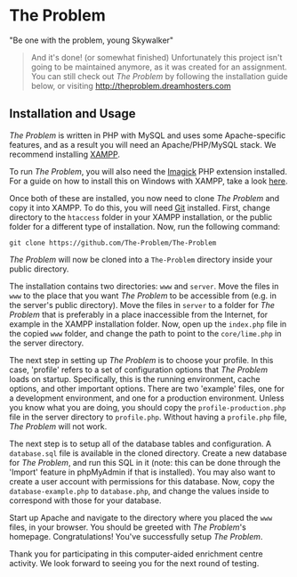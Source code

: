 # The Problem
"Be one with the problem, young Skywalker"

 > And it's done! (or somewhat finished)
 > Unfortunately this project isn't going to be maintained anymore, as it was created for an assignment.
 > You can still check out _The Problem_ by following the installation guide below, or visiting http://theproblem.dreamhosters.com

## Installation and Usage

_The Problem_ is written in PHP with MySQL and uses some Apache-specific features, and as a result you will need an Apache/PHP/MySQL stack. We recommend installing [XAMPP](https://www.apachefriends.org/index.html).

To run _The Problem_, you will also need the [Imagick](http://php.net/manual/en/book.imagick.php) PHP extension installed. For a guide on how to install this on Windows with XAMPP, take a look [here](http://stackoverflow.com/a/21084043/1629802).

Once both of these are installed, you now need to clone _The Problem_ and copy it into XAMPP. To do this, you will need [Git](https://git-scm.com/) installed. First, change directory to the `htaccess` folder in your XAMPP installation, or the public folder for a different type of installation. Now, run the following command:

```shell
git clone https://github.com/The-Problem/The-Problem
```

_The Problem_ will now be cloned into a `The-Problem` directory inside your public directory.

The installation contains two directories: `www` and `server`. Move the files in `www` to the place that you want _The Problem_ to be accessible from (e.g. in the server's public directory). Move the files in `server` to a folder for _The Problem_ that is preferably in a place inaccessible from the Internet, for example in the XAMPP installation folder. Now, open up the `index.php` file in the copied `www` folder, and change the path to point to the `core/lime.php` in the server directory.

The next step in setting up _The Problem_ is to choose your profile. In this case, 'profile' refers to a set of configuration options that _The Problem_ loads on startup. Specifically, this is the running environment, cache options, and other important options. There are two 'example' files, one for a development environment, and one for a production environment. Unless you know what you are doing, you should copy the `profile-production.php` file in the server directory to `profile.php`. Without having a `profile.php` file, _The Problem_ will not work.

The next step is to setup all of the database tables and configuration. A `database.sql` file is available in the cloned directory. Create a new database for _The Problem_, and run this SQL in it (note: this can be done through the 'Import' feature in phpMyAdmin if that is installed). You may also want to create a user account with permissions for this database. 
Now, copy the `database-example.php` to `database.php`, and change the values inside to correspond with those for your database.

Start up Apache and navigate to the directory where you placed the `www` files, in your browser. You should be greeted with _The Problem_'s homepage. Congratulations! You've successfully setup _The Problem_.

Thank you for participating in this computer-aided enrichment centre activity. We look forward to seeing you for the next round of testing.
